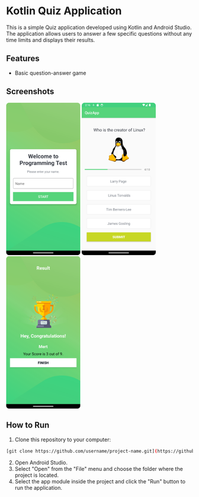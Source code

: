 # Kotlin Quiz Application

This is a simple Quiz application developed using Kotlin and Android Studio. The application allows users to answer a few specific questions without any time limits and displays their results.

## Features

- Basic question-answer game

## Screenshots

<img src="Screenshots/main_screen.png" alt="Main Screen" width="200"/>
<img src="Screenshots/question_screen.png" alt="Quiz Screen" width="200"/>
<img src="Screenshots/result_screen.png" alt="Result Screen" width="200"/>

## How to Run

1. Clone this repository to your computer:

```bash
[git clone https://github.com/username/project-name.git](https://github.com/mertncu/QuizApplication.git)https://github.com/mertncu/QuizApplication.git
```
2. Open Android Studio.
3. Select "Open" from the "File" menu and choose the folder where the project is located.
4. Select the app module inside the project and click the "Run" button to run the application.

